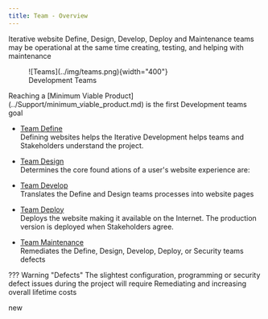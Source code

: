 ```yaml
---
title: Team - Overview
---
```


Iterative website Define, Design, Develop, Deploy and Maintenance teams may be operational at the same time creating, testing, and helping with maintenance  


<figure markdown>
  ![Teams](../img/teams.png){width="400"}
  <figcaption>Development Teams </figurecaption>
</figure>
Reaching a [Minimum Viable Product](../Support/minimum_viable_product.md) is the first Development teams goal
 
- [Team Define](team_define.md)   
  Defining websites helps the Iterative Development helps teams and Stakeholders understand the project.

- [Team Design](team_design.md)  
  Determines the core found
  ations of a user's website experience are:

- [Team Develop](team_develop.md)  
  Translates the Define and Design teams processes into website pages 

- [Team Deploy](team_deploy.md)  
  Deploys the website making it available on the Internet. The production version is deployed when Stakeholders agree.

- [Team Maintenance](team_maintenance.md)  
  Remediates the Define, Design, Develop, Deploy, or Security teams defects

??? Warning "Defects"
	The slightest configuration, programming or security defect issues during the project will require Remediating and increasing overall lifetime costs 

new
